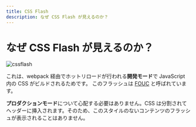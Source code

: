 ```yaml
---
title: CSS Flash
description: なぜ CSS Flash が見えるのか？
---
```


# なぜ CSS Flash が見えるのか？

![cssflash](/flash_css.gif)

これは、webpack 経由でホットリロードが行われる**開発モード**で JavaScript 内の CSS がビルドされるためです。 このフラッシュは [FOUC](https://en.wikipedia.org/wiki/Flash_of_unstyled_content) と呼ばれています。

**プロダクションモード**について心配する必要はありません。CSS は分割されてヘッダーに挿入されます。そのため、このスタイルのないコンテンツのフラッシュが表示されることはありません。
